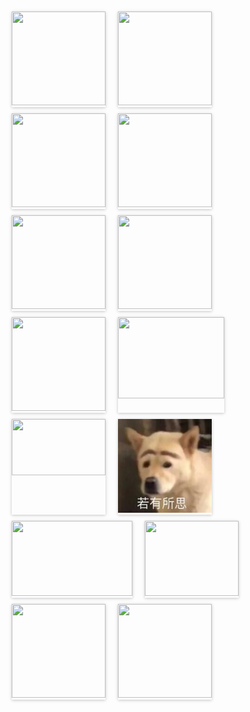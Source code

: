 <div style="max-width: 100%; margin: 0px auto; padding-top: 10px; display: flex; flex-wrap: wrap;">
    <div style="margin: 0px 10px 10px;box-shadow: rgba(0, 0, 0, 0.117647) 0px 1px 6px, rgba(0, 0, 0, 0.117647) 0px 1px 4px;">
        <img src="/imgs/meme/yIP2aBAOdxvwuTf.gif" width="150" height="150">
    </div>
    <div style="margin: 0px 10px 10px;box-shadow: rgba(0, 0, 0, 0.117647) 0px 1px 6px, rgba(0, 0, 0, 0.117647) 0px 1px 4px;">
        <img src="/imgs/meme/63CGQJXMrAoBd8N.gif" width="150" height="150">
    </div>
    <div style="margin: 0px 10px 10px;box-shadow: rgba(0, 0, 0, 0.117647) 0px 1px 6px, rgba(0, 0, 0, 0.117647) 0px 1px 4px;">
        <img src="/imgs/meme/C9brmDekhMtKZSE.gif" width="150" height="150">
    </div>
    <div style="margin: 0px 10px 10px;box-shadow: rgba(0, 0, 0, 0.117647) 0px 1px 6px, rgba(0, 0, 0, 0.117647) 0px 1px 4px;">
        <img src="/imgs/meme/CGoE1RwIctJp2eX.jpg" width="150" height="150">
    </div>
    <div style="margin: 0px 10px 10px;box-shadow: rgba(0, 0, 0, 0.117647) 0px 1px 6px, rgba(0, 0, 0, 0.117647) 0px 1px 4px;">
        <img src="/imgs/meme/YqtBlCJom5VEK3k.jpg" width="150" height="150">
    </div>
    <div style="margin: 0px 10px 10px;box-shadow: rgba(0, 0, 0, 0.117647) 0px 1px 6px, rgba(0, 0, 0, 0.117647) 0px 1px 4px;">
        <img src="/imgs/meme/ok.jpg" width="150" height="150">
    </div>
    <div style="margin: 0px 10px 10px;box-shadow: rgba(0, 0, 0, 0.117647) 0px 1px 6px, rgba(0, 0, 0, 0.117647) 0px 1px 4px;">
        <img src="/imgs/meme/ojbk.jpg" width="150" height="150">
    </div>   
    <div style="margin: 0px 10px 10px;box-shadow: rgba(0, 0, 0, 0.117647) 0px 1px 6px, rgba(0, 0, 0, 0.117647) 0px 1px 4px;">
        <img src="/imgs/meme/F2392CE3AAF526CDA3F80BFA5E38846A.png" width="170" height="130">
    </div>
    <div style="margin: 0px 10px 10px;box-shadow: rgba(0, 0, 0, 0.117647) 0px 1px 6px, rgba(0, 0, 0, 0.117647) 0px 1px 4px;">
        <img src="/imgs/meme/wbzd.png" width="150" height="90">
    </div>
    <div style="margin: 0px 10px 10px;box-shadow: rgba(0, 0, 0, 0.117647) 0px 1px 6px, rgba(0, 0, 0, 0.117647) 0px 1px 4px;">
        <img src="/imgs/meme/dog.jpg" width="150" height="150">
    </div>
    <div style="margin: 0px 10px 10px;box-shadow: rgba(0, 0, 0, 0.117647) 0px 1px 6px, rgba(0, 0, 0, 0.117647) 0px 1px 4px;">
        <img src="/imgs/meme/kaiche.jpg" width="193" height="120">
    </div>
    <div style="margin: 0px 10px 10px;box-shadow: rgba(0, 0, 0, 0.117647) 0px 1px 6px, rgba(0, 0, 0, 0.117647) 0px 1px 4px;">
        <img src="/imgs/meme/chifan.jpg" width="150" height="120">
    </div>
    <div style="margin: 0px 10px 10px;box-shadow: rgba(0, 0, 0, 0.117647) 0px 1px 6px, rgba(0, 0, 0, 0.117647) 0px 1px 4px;">
        <img src="/imgs/meme/wjjbj.gif" width="150" height="150">
    </div>
    <div style="margin: 0px 10px 10px;box-shadow: rgba(0, 0, 0, 0.117647) 0px 1px 6px, rgba(0, 0, 0, 0.117647) 0px 1px 4px;">
        <img src="/imgs/meme/wj.jpg" width="150" height="150">
    </div>
</div>


